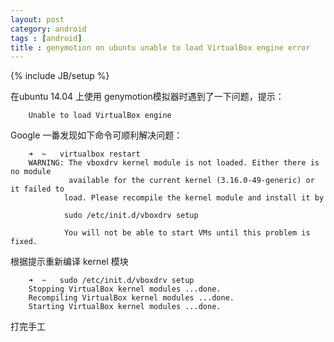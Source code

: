 ```yaml
---
layout: post
category: android 
tags : [android]
title : genymotion on ubuntu unable to load VirtualBox engine error 
---
```

{% include JB/setup %}


在ubuntu 14.04 上使用 genymotion模拟器时遇到了一下问题，提示：
		
		Unable to load VirtualBox engine

Google 一番发现如下命令可顺利解决问题：

		➜  ~   virtualbox restart 
		WARNING: The vboxdrv kernel module is not loaded. Either there is no module
		         available for the current kernel (3.16.0-49-generic) or it failed to
         		load. Please recompile the kernel module and install it by

           		sudo /etc/init.d/vboxdrv setup

         		You will not be able to start VMs until this problem is fixed.

根据提示重新编译 kernel 模块 

		➜  ~   sudo /etc/init.d/vboxdrv setup
		Stopping VirtualBox kernel modules ...done.
		Recompiling VirtualBox kernel modules ...done.
		Starting VirtualBox kernel modules ...done.

打完手工
